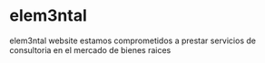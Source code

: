 # elem3ntal
elem3ntal website
estamos comprometidos a prestar servicios de consultoria en el mercado de bienes raices
